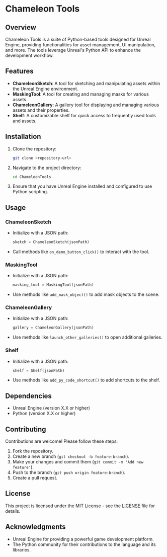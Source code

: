 # Chameleon Tools

## Overview
Chameleon Tools is a suite of Python-based tools designed for Unreal Engine, providing functionalities for asset management, UI manipulation, and more. The tools leverage Unreal's Python API to enhance the development workflow.

## Features
- **ChameleonSketch**: A tool for sketching and manipulating assets within the Unreal Engine environment.
- **MaskingTool**: A tool for creating and managing masks for various assets.
- **ChameleonGallery**: A gallery tool for displaying and managing various assets and their properties.
- **Shelf**: A customizable shelf for quick access to frequently used tools and assets.

## Installation
1. Clone the repository:
   ```bash
   git clone <repository-url>
   ```
2. Navigate to the project directory:
   ```bash
   cd ChameleonTools
   ```
3. Ensure that you have Unreal Engine installed and configured to use Python scripting.

## Usage
### ChameleonSketch
- Initialize with a JSON path:
  ```python
  sketch = ChameleonSketch(jsonPath)
  ```
- Call methods like `on_demo_button_click()` to interact with the tool.

### MaskingTool
- Initialize with a JSON path:
  ```python
  masking_tool = MaskingTool(jsonPath)
  ```
- Use methods like `add_mask_object()` to add mask objects to the scene.

### ChameleonGallery
- Initialize with a JSON path:
  ```python
  gallery = ChameleonGallery(jsonPath)
  ```
- Use methods like `launch_other_galleries()` to open additional galleries.

### Shelf
- Initialize with a JSON path:
  ```python
  shelf = Shelf(jsonPath)
  ```
- Use methods like `add_py_code_shortcut()` to add shortcuts to the shelf.

## Dependencies
- Unreal Engine (version X.X or higher)
- Python (version X.X or higher)

## Contributing
Contributions are welcome! Please follow these steps:
1. Fork the repository.
2. Create a new branch (`git checkout -b feature-branch`).
3. Make your changes and commit them (`git commit -m 'Add new feature'`).
4. Push to the branch (`git push origin feature-branch`).
5. Create a pull request.

## License
This project is licensed under the MIT License - see the [LICENSE](LICENSE) file for details.

## Acknowledgments
- Unreal Engine for providing a powerful game development platform.
- The Python community for their contributions to the language and its libraries.
